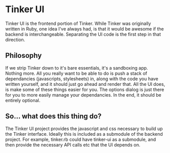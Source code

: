 # Tinker UI

Tinker UI is the frontend portion of Tinker. While Tinker was originally written
in Ruby, one idea I've always had, is that it would be awesome if the backend is
interchangeable. Separating the UI code is the first step in that direction.

## Philosophy

If we strip Tinker down to it's bare essentials, it's a sandboxing app. Nothing
more. All you really want to be able to do is push a stack of dependancies
(javascripts, stylesheets) in, along with the code you have written yourself,
and it should just go ahead and render that. All the UI does, is make some of
these things easier for you. The options dialog is just there for you to more
easily manage your dependancies. In the end, it should be entirely optional.

## So... what does this thing do?

The Tinker UI project provides the javascript and css necessary to build up the
Tinker interface. Ideally this is included as a submodule of the backend
project. For example, tinker.rb could have tinker-ui as a submodule, and then
provide the necessary API calls etc that the UI depends on.
